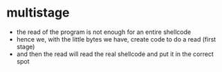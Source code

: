# multistage
 - the read of the program is not enough for an entire shellcode
 - hence we, with the little bytes we have, create code to do a read (first stage)
 - and then the read will read the real shellcode and put it in the correct spot
